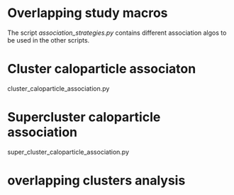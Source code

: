 # Overlapping study macros

The script *association_strategies.py* contains different association algos to be used in the other scripts.

# Cluster caloparticle associaton
cluster_caloparticle_association.py

# Supercluster caloparticle association
super_cluster_caloparticle_association.py

# overlapping clusters analysis